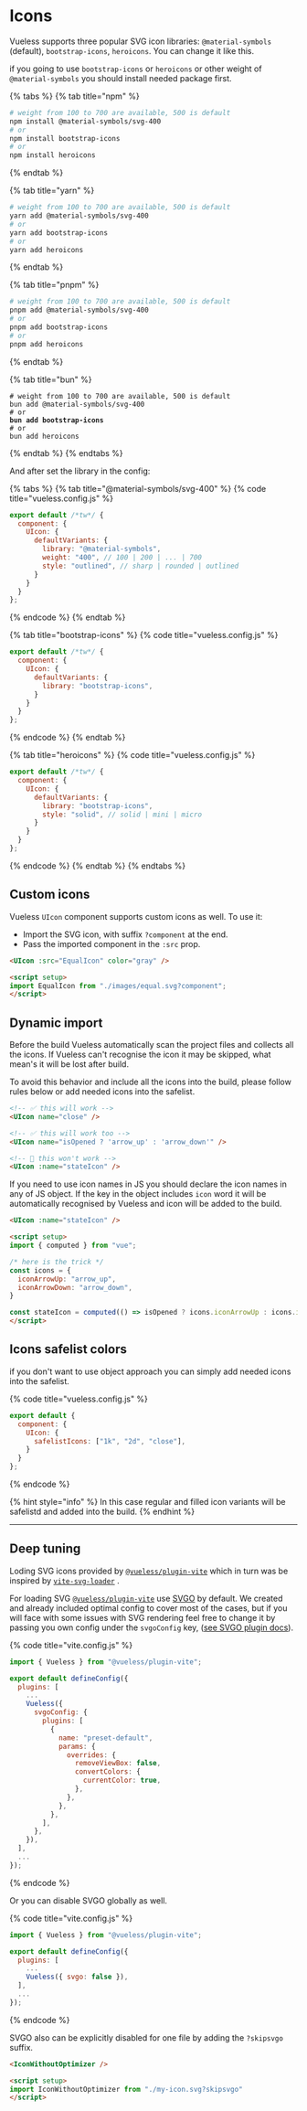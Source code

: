 # Icons

Vueless supports three popular SVG icon libraries: `@material-symbols` (default), `bootstrap-icons`, `heroicons`. You can change it like this.

if you going to use `bootstrap-icons` or `heroicons` or other weight of `@material-symbols`  you should install needed package first.

{% tabs %}
{% tab title="npm" %}
```bash
# weight from 100 to 700 are available, 500 is default
npm install @material-symbols/svg-400
# or
npm install bootstrap-icons
# or
npm install heroicons
```
{% endtab %}

{% tab title="yarn" %}
```bash
# weight from 100 to 700 are available, 500 is default
yarn add @material-symbols/svg-400
# or
yarn add bootstrap-icons
# or
yarn add heroicons
```
{% endtab %}

{% tab title="pnpm" %}
```bash
# weight from 100 to 700 are available, 500 is default
pnpm add @material-symbols/svg-400
# or
pnpm add bootstrap-icons
# or
pnpm add heroicons
```
{% endtab %}

{% tab title="bun" %}
<pre class="language-bash"><code class="lang-bash"># weight from 100 to 700 are available, 500 is default
bun add @material-symbols/svg-400
# or
<strong>bun add bootstrap-icons
</strong># or
bun add heroicons
</code></pre>
{% endtab %}
{% endtabs %}

And after set the library in the config:

{% tabs %}
{% tab title="@material-symbols/svg-400" %}
{% code title="vueless.config.js" %}
```javascript
export default /*tw*/ {
  component: {
    UIcon: {
      defaultVariants: {
        library: "@material-symbols",
        weight: "400", // 100 | 200 | ... | 700
        style: "outlined", // sharp | rounded | outlined
      }
    }
  }
};
```
{% endcode %}
{% endtab %}

{% tab title="bootstrap-icons" %}
{% code title="vueless.config.js" %}
```javascript
export default /*tw*/ {
  component: {
    UIcon: {
      defaultVariants: {
        library: "bootstrap-icons",
      }
    }
  }
};
```
{% endcode %}
{% endtab %}

{% tab title="heroicons" %}
{% code title="vueless.config.js" %}
```javascript
export default /*tw*/ {
  component: {
    UIcon: {
      defaultVariants: {
        library: "bootstrap-icons",
        style: "solid", // solid | mini | micro
      }
    }
  }
};
```
{% endcode %}
{% endtab %}
{% endtabs %}

## Custom icons

Vueless `UIcon` component supports custom icons as well. To use it:

* Import the SVG icon, with suffix `?component` at the end.&#x20;
* Pass the imported component in the `:src` prop.

```html
<UIcon :src="EqualIcon" color="gray" />

<script setup>
import EqualIcon from "./images/equal.svg?component";
</script>
```

## Dynamic import

Before the build Vueless automatically scan the project files and collects all the icons. If Vueless can't recognise the icon it may be skipped, what mean's it will be lost after build.

To avoid this behavior and include all the icons into the build, please follow rules below or add needed icons into the safelist.

```html
<!-- ✅ this will work -->
<UIcon name="close" />

<!-- ✅ this will work too -->
<UIcon name="isOpened ? 'arrow_up' : 'arrow_down'" />

<!-- 🛑 this won't work -->
<UIcon :name="stateIcon" />
```

If you need to use icon names in JS you should declare the icon names in any of JS object. If the key in the object includes  `icon` word it will be automatically recognised by Vueless and icon will be added to the build.

```html
<UIcon :name="stateIcon" />

<script setup>
import { computed } from "vue";

/* here is the trick */
const icons = {
  iconArrowUp: "arrow_up",
  iconArrowDown: "arrow_down",
}

const stateIcon = computed(() => isOpened ? icons.iconArrowUp : icons.iconArrowDown);
</script>
```

## Icons safelist colors

if you don't want to use object approach you can simply add needed icons into the safelist.

{% code title="vueless.config.js" %}
```js
export default {
  component: {
    UIcon: {
      safelistIcons: ["1k", "2d", "close"],
    }
  }
};
```
{% endcode %}

{% hint style="info" %}
In this case regular and filled icon variants will be safelistd and added into the build.
{% endhint %}

***

## Deep tuning

Loding SVG icons provided by [`@vueless/plugin-vite`](https://github.com/vuelessjs/vueless-plugin-vite)  which in turn was be inspired by [`vite-svg-loader`](https://github.com/jpkleemans/vite-svg-loader) .

For loading SVG  [`@vueless/plugin-vite`](https://github.com/vuelessjs/vueless-plugin-vite) use [SVGO](https://github.com/svg/svgo) by default. We created and already included optimal config to cover most of the cases, but if you will face with some issues with SVG rendering feel free to change it by passing you own config under the `svgoConfig` key, ([see SVGO plugin docs](https://svgo.dev/docs/preset-default/)).

{% code title="vite.config.js" %}
```javascript
import { Vueless } from "@vueless/plugin-vite";

export default defineConfig({
  plugins: [
    ...
    Vueless({
      svgoConfig: {
        plugins: [
          {
            name: "preset-default",
            params: {
              overrides: {
                removeViewBox: false,
                convertColors: {
                  currentColor: true,
                },
              },
            },
          },
        ],
      },
    }),
  ],
  ...
});
```
{% endcode %}

Or you can disable SVGO globally as well.

{% code title="vite.config.js" %}
```javascript
import { Vueless } from "@vueless/plugin-vite";

export default defineConfig({
  plugins: [
    ...
    Vueless({ svgo: false }),
  ],
  ...
});
```
{% endcode %}

SVGO also can be explicitly disabled for one file by adding the `?skipsvgo` suffix.

```html
<IconWithoutOptimizer />

<script setup>
import IconWithoutOptimizer from "./my-icon.svg?skipsvgo"
</script>
```

